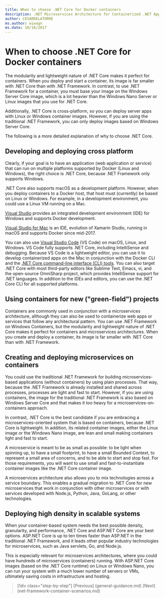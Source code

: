 ```yaml
---
title: When to choose .NET Core for Docker containers
description: .NET Microservices Architecture for Containerized .NET Applications | When to choose .NET Core for Docker containers
author: CESARDELATORRE
ms.author: wiwagn
ms.date: 10/18/2017
---
```

# When to choose .NET Core for Docker containers

The modularity and lightweight nature of .NET Core makes it perfect for containers. When you deploy and start a container, its image is far smaller with .NET Core than with .NET Framework. In contrast, to use .NET Framework for a container, you must base your image on the Windows Server Core image, which is a lot heavier than the Windows Nano Server or Linux images that you use for .NET Core.

Additionally, .NET Core is cross-platform, so you can deploy server apps with Linux or Windows container images. However, if you are using the traditional .NET Framework, you can only deploy images based on Windows Server Core.

The following is a more detailed explanation of why to choose .NET Core.

## Developing and deploying cross platform

Clearly, if your goal is to have an application (web application or service) that can run on multiple platforms supported by Docker (Linux and Windows), the right choice is .NET Core, because .NET Framework only supports Windows.

.NET Core also supports macOS as a development platform. However, when you deploy containers to a Docker host, that host must (currently) be based on Linux or Windows. For example, in a development environment, you could use a Linux VM running on a Mac.

[Visual Studio](https://visualstudio.microsoft.com/) provides an integrated development environment (IDE) for Windows and supports Docker development. 

[Visual Studio for Mac](https://visualstudio.microsoft.com/vs/visual-studio-mac/) is an IDE, evolution of Xamarin Studio, running in macOS and supports Docker since mid-2017.

You can also use [Visual Studio Code](https://code.visualstudio.com/) (VS Code) on macOS, Linux, and Windows. VS Code fully supports .NET Core, including IntelliSense and debugging. Because VS Code is a lightweight editor, you can use it to develop containerized apps on the Mac in conjunction with the Docker CLI and the [.NET Core command-line interface (CLI) tools](../../../core/tools/index.md). You can also target .NET Core with most third-party editors like Sublime Text, Emacs, vi, and the open-source OmniSharp project, which provides IntelliSense support for .NET languages. In addition to the IDEs and editors, you can use the .NET Core CLI for all supported platforms.

## Using containers for new ("green-field") projects

Containers are commonly used in conjunction with a microservices architecture, although they can also be used to containerize web apps or services that follow any architectural pattern. You can use .NET Framework on Windows Containers, but the modularity and lightweight nature of .NET Core makes it perfect for containers and microservices architectures. When you create and deploy a container, its image is far smaller with .NET Core than with .NET Framework.

## Creating and deploying microservices on containers

You could use the traditional .NET Framework for building microservices-based applications (without containers) by using plain processes. That way, because the .NET Framework is already installed and shared across processes, processes are light and fast to start. However, if you are using containers, the image for the traditional .NET Framework is also based on Windows Server Core and that makes it too heavy for a microservices-on-containers approach.

In contrast, .NET Core is the best candidate if you are embracing a microservices-oriented system that is based on containers, because .NET Core is lightweight. In addition, its related container images, either the Linux image or the Windows Nano image, are lean and small making containers light and fast to start.

A microservice is meant to be as small as possible: to be light when spinning up, to have a small footprint, to have a small Bounded Context, to represent a small area of concerns, and to be able to start and stop fast. For those requirements, you will want to use small and fast-to-instantiate container images like the .NET Core container image.

A microservices architecture also allows you to mix technologies across a service boundary. This enables a gradual migration to .NET Core for new microservices that work in conjunction with other microservices or with services developed with Node.js, Python, Java, GoLang, or other technologies.

## Deploying high density in scalable systems

When your container-based system needs the best possible density, granularity, and performance, .NET Core and ASP.NET Core are your best options. ASP.NET Core is up to ten times faster than ASP.NET in the traditional .NET Framework, and it leads other popular industry technologies for microservices, such as Java servlets, Go, and Node.js.

This is especially relevant for microservices architectures, where you could have hundreds of microservices (containers) running. With ASP.NET Core images (based on the .NET Core runtime) on Linux or Windows Nano, you can run your system with a much lower number of servers or VMs, ultimately saving costs in infrastructure and hosting.


>[!div class="step-by-step"]
[Previous] (general-guidance.md)
[Next] (net-framework-container-scenarios.md)
